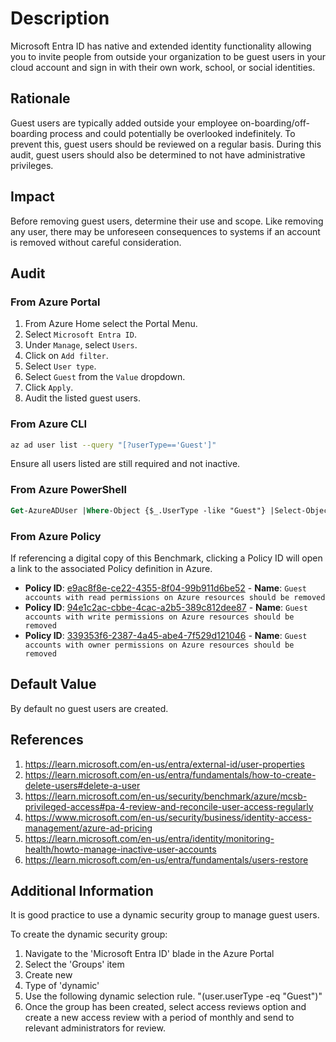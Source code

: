 # Description

Microsoft Entra ID has native and extended identity functionality allowing you to invite people from outside your organization to be guest users in your cloud account and sign in with their own work, school, or social identities.

## Rationale

Guest users are typically added outside your employee on-boarding/off-boarding process and could potentially be overlooked indefinitely. To prevent this, guest users should be reviewed on a regular basis. During this audit, guest users should also be determined to not have administrative privileges.

## Impact

Before removing guest users, determine their use and scope. Like removing any user, there may be unforeseen consequences to systems if an account is removed without careful consideration.

## Audit

### From Azure Portal

1. From Azure Home select the Portal Menu.
2. Select `Microsoft Entra ID`.
3. Under `Manage`, select `Users`.
4. Click on `Add filter`.
5. Select `User type`.
6. Select `Guest` from the `Value` dropdown.
7. Click `Apply`.
8. Audit the listed guest users.

### From Azure CLI

```sh
az ad user list --query "[?userType=='Guest']"
```

Ensure all users listed are still required and not inactive.

### From Azure PowerShell

```ps
Get-AzureADUser |Where-Object {$_.UserType -like "Guest"} |Select-Object DisplayName, UserPrincipalName, UserType -Unique
```

### From Azure Policy

If referencing a digital copy of this Benchmark, clicking a Policy ID will open a link to the associated Policy definition in Azure.

- **Policy ID**: [e9ac8f8e-ce22-4355-8f04-99b911d6be52](https://portal.azure.com/#view/Microsoft_Azure_Policy/PolicyDetailBlade/definitionId/%2Fproviders%2FMicrosoft.Authorization%2FpolicyDefinitions%2Fe9ac8f8e-ce22-4355-8f04-99b911d6be52) - **Name**: `Guest accounts with read permissions on Azure resources should be removed`
- **Policy ID**: [94e1c2ac-cbbe-4cac-a2b5-389c812dee87](https://portal.azure.com/#view/Microsoft_Azure_Policy/PolicyDetailBlade/definitionId/%2Fproviders%2FMicrosoft.Authorization%2FpolicyDefinitions%2F94e1c2ac-cbbe-4cac-a2b5-389c812dee87) - **Name**: `Guest accounts with write permissions on Azure resources should be removed`
- **Policy ID**: [339353f6-2387-4a45-abe4-7f529d121046](https://portal.azure.com/#view/Microsoft_Azure_Policy/PolicyDetailBlade/definitionId/%2Fproviders%2FMicrosoft.Authorization%2FpolicyDefinitions%2F339353f6-2387-4a45-abe4-7f529d121046) - **Name**: `Guest accounts with owner permissions on Azure resources should be removed`

## Default Value

By default no guest users are created.

## References

1. <https://learn.microsoft.com/en-us/entra/external-id/user-properties>
2. <https://learn.microsoft.com/en-us/entra/fundamentals/how-to-create-delete-users#delete-a-user>
3. <https://learn.microsoft.com/en-us/security/benchmark/azure/mcsb-privileged-access#pa-4-review-and-reconcile-user-access-regularly>
4. <https://www.microsoft.com/en-us/security/business/identity-access-management/azure-ad-pricing>
5. <https://learn.microsoft.com/en-us/entra/identity/monitoring-health/howto-manage-inactive-user-accounts>
6. <https://learn.microsoft.com/en-us/entra/fundamentals/users-restore>

## Additional Information

It is good practice to use a dynamic security group to manage guest users.

To create the dynamic security group:

1. Navigate to the 'Microsoft Entra ID' blade in the Azure Portal
2. Select the 'Groups' item
3. Create new
4. Type of 'dynamic'
5. Use the following dynamic selection rule. "(user.userType -eq "Guest")"
6. Once the group has been created, select access reviews option and create a new access review with a period of monthly and send to relevant administrators for review.
